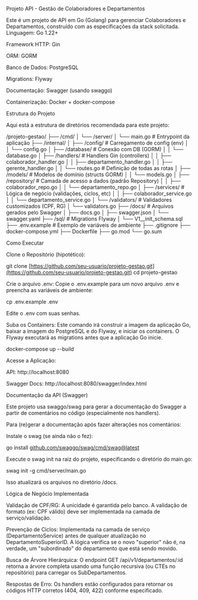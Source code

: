 Projeto API - Gestão de Colaboradores e Departamentos

Este é um projeto de API em Go (Golang) para gerenciar Colaboradores e Departamentos, construído com as especificações da stack solicitada.
Linguagem: Go 1.22+

Framework HTTP: Gin

ORM: GORM

Banco de Dados: PostgreSQL

Migrations: Flyway

Documentação: Swagger (usando swaggo)

Containerização: Docker + docker-compose

Estrutura do Projeto

Aqui está a estrutura de diretórios recomendada para este projeto:

/projeto-gestao/
├── /cmd/
│   └── /server/
│       └── main.go                 # Entrypoint da aplicação
├── /internal/
│   ├── /config/                    # Carregamento de config (env)
│   │   └── config.go
│   ├── /database/                  # Conexão com DB (GORM)
│   │   └── database.go
│   ├── /handlers/                  # Handlers Gin (controllers)
│   │   ├── colaborador_handler.go
│   │   ├── departamento_handler.go
│   │   ├── gerente_handler.go
│   │   └── routes.go               # Definição de todas as rotas
│   ├── /models/                    # Modelos de domínio (structs GORM)
│   │   └── models.go
│   ├── /repository/                # Camada de acesso a dados (padrão Repository)
│   │   ├── colaborador_repo.go
│   │   └── departamento_repo.go
│   ├── /services/                  # Lógica de negócio (validações, ciclos, etc)
│   │   ├── colaborador_service.go
│   │   └── departamento_service.go
│   └── /validators/                # Validadores customizados (CPF, RG)
│       └── validators.go
├── /docs/                          # Arquivos gerados pelo Swagger
│   ├── docs.go
│   ├── swagger.json
│   └── swagger.yaml
├── /sql/                           # Migrations Flyway
│   └── V1__init_schema.sql
├── .env.example                    # Exemplo de variáveis de ambiente
├── .gitignore
├── docker-compose.yml
├── Dockerfile
├── go.mod
└── go.sum


Como Executar

Clone o Repositório (hipotético):

git clone [https://github.com/seu-usuario/projeto-gestao.git](https://github.com/seu-usuario/projeto-gestao.git)
cd projeto-gestao


Crie o arquivo .env:
Copie o .env.example para um novo arquivo .env e preencha as variáveis de ambiente:

cp .env.example .env


Edite o .env com suas senhas.

Suba os Containers:
Este comando irá construir a imagem da aplicação Go, baixar a imagem do PostgreSQL e do Flyway, e iniciar os containers. O Flyway executará as migrations antes que a aplicação Go inicie.

docker-compose up --build


Acesse a Aplicação:

API: http://localhost:8080

Swagger Docs: http://localhost:8080/swagger/index.html

Documentação da API (Swagger)

Este projeto usa swaggo/swag para gerar a documentação do Swagger a partir de comentários no código (especialmente nos handlers).

Para (re)gerar a documentação após fazer alterações nos comentários:

Instale o swag (se ainda não o fez):

go install [github.com/swaggo/swag/cmd/swag@latest](https://github.com/swaggo/swag/cmd/swag@latest)


Execute o swag init na raiz do projeto, especificando o diretório do main.go:

swag init -g cmd/server/main.go


Isso atualizará os arquivos no diretório /docs.

Lógica de Negócio Implementada

Validação de CPF/RG: A unicidade é garantida pelo banco. A validação de formato (ex: CPF válido) deve ser implementada na camada de serviço/validação.

Prevenção de Ciclos: Implementada na camada de serviço (DepartamentoService) antes de qualquer atualização no DepartamentoSuperiorID. A lógica verifica se o novo "superior" não é, na verdade, um "subordinado" do departamento que está sendo movido.

Busca de Árvore Hierárquica: O endpoint GET /api/v1/departamentos/:id retorna a árvore completa usando uma função recursiva (ou CTEs no repositório) para carregar os SubDepartamentos.

Respostas de Erro: Os handlers estão configurados para retornar os códigos HTTP corretos (404, 409, 422) conforme especificado.